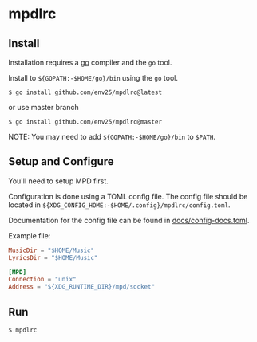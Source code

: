 # mpdlrc

## Install

Installation requires a [go](http://golang.org/) compiler and the `go` tool.

Install to `${GOPATH:-$HOME/go}/bin` using the `go` tool.

    $ go install github.com/env25/mpdlrc@latest

or use master branch

    $ go install github.com/env25/mpdlrc@master

NOTE: You may need to add `${GOPATH:-$HOME/go}/bin` to `$PATH`.

## Setup and Configure

You'll need to setup MPD first.

Configuration is done using a TOML config file. The config file should be located in
`${XDG_CONFIG_HOME:-$HOME/.config}/mpdlrc/config.toml`.

Documentation for the config file can be found in [docs/config-docs.toml](docs/config-docs.toml).

Example file:

```toml
MusicDir = "$HOME/Music"
LyricsDir = "$HOME/Music"

[MPD]
Connection = "unix"
Address = "${XDG_RUNTIME_DIR}/mpd/socket"
```

## Run

    $ mpdlrc

